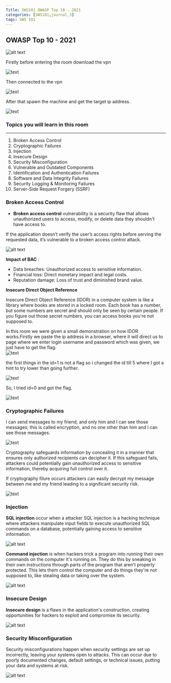 ```yaml
---
Title: SWS101 OWASP Top 10 - 2021
categories: [SWS101,journal_3]
tags: SWS 101
---
```

## OWASP Top 10 - 2021
![alt text](../Image/OWASP.jpeg)

Firstly before entering the room download the vpn

![text](../Image/downloadvpn.png)

Then connected to the vpn

![text](../Image/connectvpn.png)

After that spawn the machine and get the target ip address.

![text](../Image/roomvpn.png)  

### Topics you will learn in this room 
---
1. Broken Access Control
2. Cryptographic Failures    
3. Injection
4. Insecure Design
5. Security Misconfiguration    
6. Vulnerable and Outdated Components
7. Identification and Authentication Failures
8. Software and Data Integrity Failures
9. Security Logging & Monitoring Failures
10. Server-Side Request Forgery (SSRF)

### Broken Access Control
* **Broken access control** vulnerability is a security flaw that allows unauthorized users to access, modify, or delete data they shouldn't have access to.

If the application doesn’t verify the user’s access rights before serving the requested data, it’s vulnerable to a broken access control attack.

![alt text](../Image/BAC.png)

**Impact of BAC** :
* Data breaches: Unauthorized access to sensitive information.
* Financial loss: Direct monetary impact and legal costs.
* Reputation damage: Loss of trust and diminished brand value.

**Insecure Direct Object Reference**

Insecure Direct Object Reference (IDOR) in a computer system is like a library where books are stored in a locked room. Each book has a number, but some numbers are secret and should only be seen by certain people. If you figure out those secret numbers, you can access books you're not supposed to. 

In this room we were given a small demonstration on how IDOR works.Firstly we paste the ip address in a browser, where it will direct us to page where we enter login username and password which was given, we just have to get the flag.   
![text](../Image/BAClogin.png)

the first things in the id=1 is not a flag so i changed the id till 5 where I got a hint to try lower than going further.

![text](../Image/BACid1.png)

So, I tried id=0 and got the flag.

![text](../Image/BACid0.png)

### Cryptographic Failures 
I can send messages to my friend, and only him and I can see those messages; this is called encryption, and no one other than him and I can see those messages.

![text](../Image/CF.png)

Cryptography safeguards information by concealing it in a manner that ensures only authorized recipients can decipher it. If this safeguard fails, attackers could potentially gain unauthorized access to sensitive information, thereby acquiring full control over it.

If cryptography filure occurs attackers can  easily decrypt my message between me and my friend leading to a significant security risk.

![text](../Image/CF1.png)

### Injection
**SQL injection** occur when a attacker 
SQL injection is a hacking technique where attackers manipulate input fields to execute unauthorized SQL commands on a database, potentially gaining access to sensitive information.

![alt text](../Image/SQLinjection.png)

**Command injection** is when hackers trick a program into running their own commands on the computer it's running on. They do this by sneaking in their own instructions through parts of the program that aren't properly protected. This lets them control the computer and do things they're not supposed to, like stealing data or taking over the system.

![alt text](../Image/Commandinj.png)

### Insecure Design
**Insecure design** is a flaws in the application's construction, creating opportunities for hackers to exploit and compromise its security.

![alt text](../Image/Insecuredesign.png)

### Security Misconfiguration
Security misconfigurations happen when security settings are set up incorrectly, leaving your systems open to attacks. This can occur due to poorly documented changes, default settings, or technical issues, putting your data and systems at risk.

![alt text](../Image/securityMis.png)

